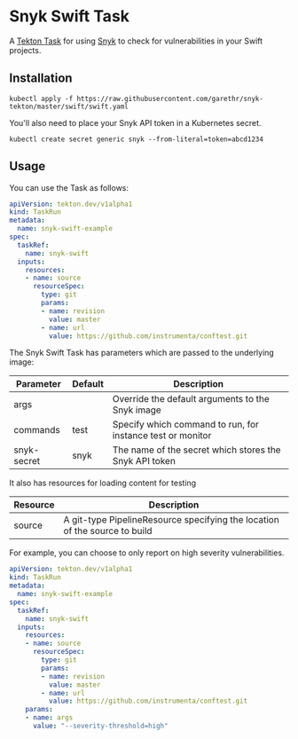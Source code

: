 # Snyk Swift Task

A [Tekton Task](https://tekton.dev/) for using [Snyk](https://snyk.io) to check for
vulnerabilities in your Swift projects.


## Installation

```
kubectl apply -f https://raw.githubusercontent.com/garethr/snyk-tekton/master/swift/swift.yaml
```

You'll also need to place your Snyk API token in a Kubernetes secret.

```
kubectl create secret generic snyk --from-literal=token=abcd1234
```

## Usage

You can use the Task as follows:

```yaml
apiVersion: tekton.dev/v1alpha1
kind: TaskRun
metadata:
  name: snyk-swift-example
spec:
  taskRef:
    name: snyk-swift
  inputs:
    resources:
    - name: source
      resourceSpec:
        type: git
        params:
        - name: revision
          value: master
        - name: url
          value: https://github.com/instrumenta/conftest.git
```

The Snyk Swift Task has parameters which are passed to the underlying image:

| Parameter | Default | Description |
| --- | --- | --- |
| args |   | Override the default arguments to the Snyk image |
| commands | test | Specify which command to run, for instance test or monitor |
| snyk-secret | snyk | The name of the secret which stores the Snyk API token |

It also has resources for loading content for testing

| Resource | Description |
| --- | --- |
| source | A git-type PipelineResource specifying the location of the source to build |

For example, you can choose to only report on high severity vulnerabilities.

```yaml
apiVersion: tekton.dev/v1alpha1
kind: TaskRun
metadata:
  name: snyk-swift-example
spec:
  taskRef:
    name: snyk-swift
  inputs:
    resources:
    - name: source
      resourceSpec:
        type: git
        params:
        - name: revision
          value: master
        - name: url
          value: https://github.com/instrumenta/conftest.git
    params:
    - name: args
      value: "--severity-threshold=high"
```
